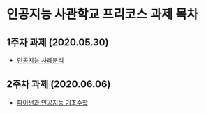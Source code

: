 # 인공지능 사관학교 프리코스 과제 목차

## 1주차 과제 (2020.05.30)
 * [인공지능 사례분석](https://github.com/Shinest-changwon/Gwangju-AI/blob/master/1%EC%A3%BC%EC%B0%A8_%EA%B3%BC%EC%A0%9C_%EC%9D%B8%EA%B3%B5%EC%A7%80%EB%8A%A5%EC%82%AC%EA%B4%80%ED%95%99%EA%B5%90_%EC%96%91%EC%B0%BD%EC%9B%90.ipynb)

## 2주차 과제 (2020.06.06)
 * [파이썬과 인공지능 기초수학]()
